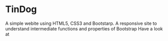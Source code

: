 # TinDog
A simple webite using HTML5, CSS3 and Bootstarp. A responsive site to understand intermediate functions and properties of Bootstrap
Have a look at []()
